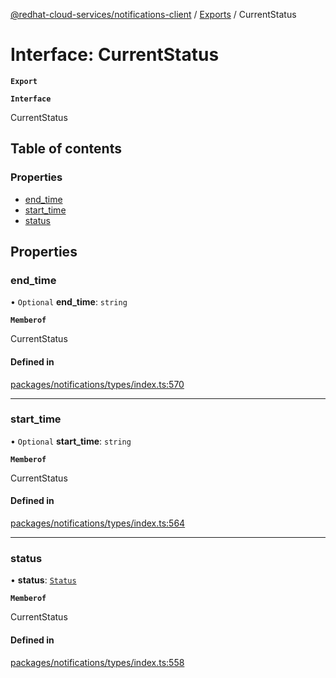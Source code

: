 [@redhat-cloud-services/notifications-client](../README.md) / [Exports](../modules.md) / CurrentStatus

# Interface: CurrentStatus

**`Export`**

**`Interface`**

CurrentStatus

## Table of contents

### Properties

- [end\_time](CurrentStatus.md#end_time)
- [start\_time](CurrentStatus.md#start_time)
- [status](CurrentStatus.md#status)

## Properties

### end\_time

• `Optional` **end\_time**: `string`

**`Memberof`**

CurrentStatus

#### Defined in

[packages/notifications/types/index.ts:570](https://github.com/mkholjuraev/javascript-clients/blob/master/packages/notifications/types/index.ts#L570)

___

### start\_time

• `Optional` **start\_time**: `string`

**`Memberof`**

CurrentStatus

#### Defined in

[packages/notifications/types/index.ts:564](https://github.com/mkholjuraev/javascript-clients/blob/master/packages/notifications/types/index.ts#L564)

___

### status

• **status**: [`Status`](../enums/Status.md)

**`Memberof`**

CurrentStatus

#### Defined in

[packages/notifications/types/index.ts:558](https://github.com/mkholjuraev/javascript-clients/blob/master/packages/notifications/types/index.ts#L558)
